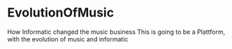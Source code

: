 # EvolutionOfMusic
How Informatic changed the music business
This is going to be a Plattform, with the evolution of music and informatic
